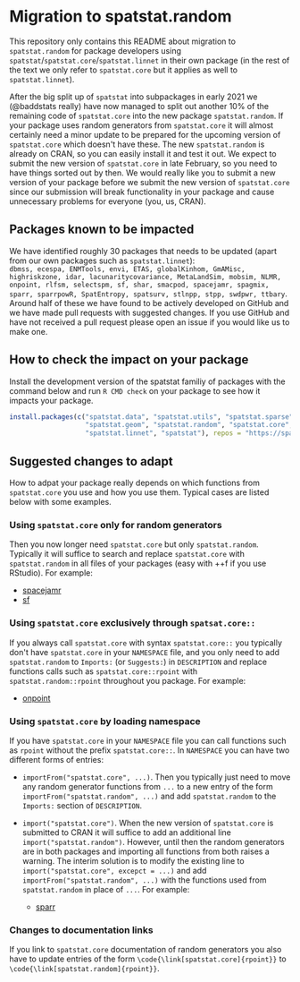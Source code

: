 # Migration to spatstat.random

This repository only contains this README about migration to `spatstat.random` for package developers using `spatstat`/`spatstat.core`/`spatstat.linnet` in their own package (in the rest of the text we only refer to `spatstat.core` but it applies as well to `spatstat.linnet`).

After the big split up of `spatstat` into subpackages in early 2021 we (@baddstats really) have now managed to split out another 10% of the remaining code of `spatstat.core` into the new package `spatstat.random`.
If your package uses random generators from `spatstat.core` it will almost certainly need a minor update to be prepared for the upcoming version of `spatstat.core` which doesn't have these.
The new `spatstat.random` is already on CRAN, so you can easily install it and test it out.
We expect to submit the new version of `spatstat.core` in late February, so you need to have things sorted out by then.
We would really like you to submit a new version of your package before we submit the new version of `spatstat.core` since our submission will break functionality in your package and cause unnecessary problems for everyone (you, us, CRAN).

## Packages known to be impacted

We have identified roughly 30 packages that needs to be updated (apart from our own packages such as `spatstat.linnet`):  
`dbmss, ecespa, ENMTools, envi, ETAS, globalKinhom, GmAMisc, highriskzone, idar, lacunaritycovariance, MetaLandSim, mobsim, NLMR, onpoint, rlfsm, selectspm, sf, shar, smacpod, spacejamr, spagmix, sparr, sparrpowR, SpatEntropy, spatsurv, stlnpp, stpp, swdpwr, ttbary`.  
Around half of these we have found to be actively developed on GitHub and we have made pull requests with suggested changes.
If you use GitHub and have not received a pull request please open an issue if you would like us to make one.

## How to check the impact on your package

Install the development version of the spatstat familiy of packages with the command below and run `R CMD check` on your package to see how it impacts your package.

```r
install.packages(c("spatstat.data", "spatstat.utils", "spatstat.sparse", 
                   "spatstat.geom", "spatstat.random", "spatstat.core", 
                   "spatstat.linnet", "spatstat"), repos = "https://spatstat.r-universe.dev")
```

## Suggested changes to adapt

How to adpat your package really depends on which functions from `spatstat.core` you use and how you use them. Typical cases are listed below with some examples.

### Using `spatstat.core` only for random generators

Then you now longer need `spatstat.core` but only `spatstat.random`. Typically it will suffice to search and replace `spatstat.core` with `spatstat.random` in all files of your packages (easy with <ctrl>+<shift>+f if you use RStudio).
For example:
  
  - [spacejamr](https://github.com/dscolby/spacejamr/commit/b4c6fdecfc09213d35429697053701bb89e74a02)
  - [sf](https://github.com/r-spatial/sf/pull/1892/commits/f27e64577720f47d7ca13199dcbc5a15aa62bf72)
  
### Using `spatstat.core` exclusively through `spatsat.core::`

If you always call `spatstat.core` with syntax `spatstat.core::` you typically don't have `spatstat.core` in your `NAMESPACE` file, and you only need to add `spatstat.random` to `Imports:` (or `Suggests:`) in `DESCRIPTION` and replace functions calls such as `spatstat.core::rpoint` with `spatstat.random::rpoint` throughout you package.
For example:
  
  - [onpoint](https://github.com/r-spatialecology/onpoint/pull/13/commits/63a6d18ee250d887af166274efc88b9f5f5b7db7)

### Using `spatstat.core` by loading namespace
  
If you have `spatstat.core` in your `NAMESPACE` file you can call functions such as `rpoint` without the prefix `spatstat.core::`. In `NAMESPACE` you can have two different forms of entries:
  
  - `importFrom("spatstat.core", ...)`. Then you typically just need to move any random generator functions from `...` to a new entry of the form `importFrom("spatstat.random", ...)` and add `spatstat.random` to the `Imports:` section of `DESCRIPTION`.
  
  - `import("spatstat.core")`. When the new version of `spatstat.core` is submitted to CRAN it will suffice to add an additional line `import("spatstat.random")`. However, until then the random generators are in both packages and importing all functions from both raises a warning. The interim solution is to modify the existing line to `import("spatstat.core", excepct = ...)` and add `importFrom("spatstat.random", ...)` with the functions used from `spatstat.random` in place of `...`. For example:
      + [sparr](https://github.com/tilmandavies/sparr/pull/21/commits/00db6db19a43e8474906b8d1479cdfebf743b3b3)

### Changes to documentation links
  
If you link to `spatstat.core` documentation of random generators you also have to update entries of the form `\code{\link[spatstat.core]{rpoint}}` to `\code{\link[spatstat.random]{rpoint}}`. 
